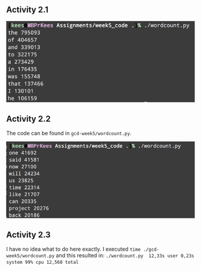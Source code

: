 ## Activity 2.1
![](gcd-week5/part_2.png)

## Activity 2.2
The code can be found in `gcd-week5/wordcount.py`.

![](gcd-week5/part_2_2.png)

## Activity 2.3
I have no idea what to do here exactly.
I executed `time ./gcd-week5/wordcount.py` and this resulted in:
`./wordcount.py  12,33s user 0,23s system 99% cpu 12,568 total`

